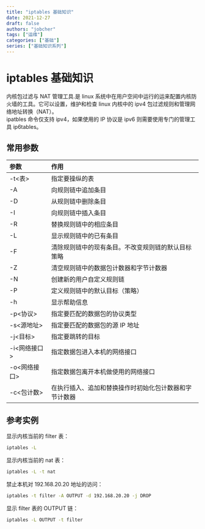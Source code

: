```yaml
---
title: "iptables 基础知识"
date: 2021-12-27
draft: false
authors: "jobcher"
tags: ["运维"]
categories: ["基础"]
series: ["基础知识系列"]
---
```


# iptables 基础知识

内核包过滤与 NAT 管理工具.是 linux 系统中在用户空间中运行的运来配置内核防火墙的工具。它可以设置，维护和检查 linux 内核中的 ipv4 包过滤规则和管理网络地址转换（NAT）。  
ipatbles 命令仅支持 ipv4，如果使用的 IP 协议是 ipv6 则需要使用专门的管理工具 ip6tables。

## 常用参数

| 参数         | 作用                                                   |
| :----------- | :----------------------------------------------------- |
| -t<表>       | 指定要操纵的表                                         |
| -A           | 向规则链中追加条目                                     |
| -D           | 从规则链中删除条目                                     |
| -I           | 向规则链中插入条目                                     |
| -R           | 替换规则链中的相应条目                                 |
| -L           | 显示规则链中的已有条目                                 |
| -F           | 清除规则链中的现有条目。不改变规则链的默认目标策略     |
| -Z           | 清空规则链中的数据包计数器和字节计数器                 |
| -N           | 创建新的用户自定义规则链                               |
| -P           | 定义规则链中的默认目标（策略）                         |
| -h           | 显示帮助信息                                           |
| -p<协议>     | 指定要匹配的数据包的协议类型                           |
| -s<源地址>   | 指定要匹配的数据包的源 IP 地址                         |
| -j<目标>     | 指定要跳转的目标                                       |
| -i<网络接口> | 指定数据包进入本机的网络接口                           |
| -o<网络接口> | 指定数据包离开本机做使用的网络接口                     |
| -c<包计数>   | 在执行插入、追加和替换操作时初始化包计数器和字节计数器 |

## 参考实例

显示内核当前的 filter 表：

```sh
iptables -L
```

显示内核当前的 nat 表：

```sh
iptables -L -t nat
```

禁止本机对 192.168.20.20 地址的访问：

```sh
iptables -t filter -A OUTPUT -d 192.168.20.20 -j DROP
```

显示 filter 表的 OUTPUT 链：

```sh
iptables -L OUTPUT -t filter
```
